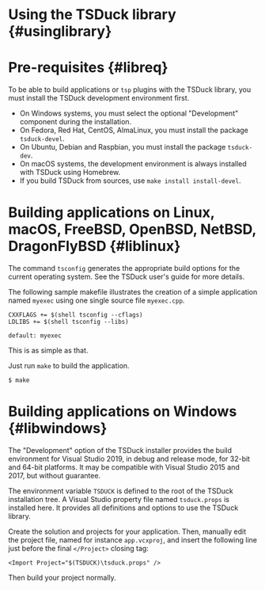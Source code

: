 # Using the TSDuck library   {#usinglibrary}

# Pre-requisites {#libreq}

To be able to build applications or `tsp` plugins with the TSDuck library,
you must install the TSDuck development environment first.

- On Windows systems, you must select the optional "Development" component
  during the installation.
- On Fedora, Red Hat, CentOS, AlmaLinux, you must install the package `tsduck-devel`.
- On Ubuntu, Debian and Raspbian, you must install the package `tsduck-dev`.
- On macOS systems, the development environment is always installed with TSDuck using Homebrew.
- If you build TSDuck from sources, use `make install install-devel`.

# Building applications on Linux, macOS, FreeBSD, OpenBSD, NetBSD, DragonFlyBSD  {#liblinux}

The command `tsconfig` generates the appropriate build options for the
current operating system. See the TSDuck user's guide for more details.

The following sample makefile illustrates the creation of a simple
application named `myexec` using one single source file `myexec.cpp`.
~~~~
CXXFLAGS += $(shell tsconfig --cflags)
LDLIBS += $(shell tsconfig --libs)

default: myexec
~~~~
This is as simple as that.

Just run `make` to build the application.
~~~~
$ make
~~~~

# Building applications on Windows  {#libwindows}

The "Development" option of the TSDuck installer provides the build
environment for Visual Studio 2019, in debug and release mode, for
32-bit and 64-bit platforms. It may be compatible with Visual Studio
2015 and 2017, but without guarantee.

The environment variable `TSDUCK` is defined to the root of the
TSDuck installation tree. A Visual Studio property file named
`tsduck.props` is installed here. It provides all definitions
and options to use the TSDuck library.

Create the solution and projects for your application. Then, manually
edit the project file, named for instance `app.vcxproj`, and insert
the following line just before the final `</Project>` closing tag:
~~~~
<Import Project="$(TSDUCK)\tsduck.props" />
~~~~

Then build your project normally.
